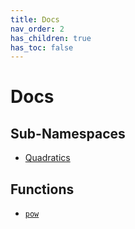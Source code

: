 ```yaml
---
title: Docs
nav_order: 2
has_children: true
has_toc: false
---
```

# Docs

## Sub-Namespaces
- [Quadratics](<https://https123456789.github.io/CPP-Math/docs/quadratics>)

## Functions

- [`pow`](<https://https123456789.github.io/CPP-Math/docs/pow>)